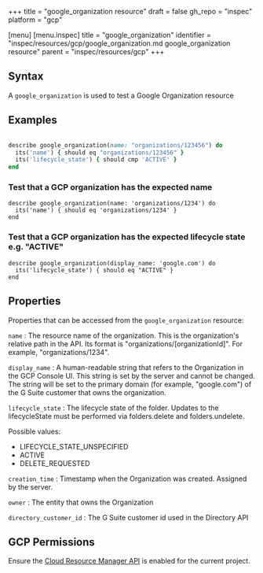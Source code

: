 +++
title = "google_organization resource"
draft = false
gh_repo = "inspec"
platform = "gcp"

[menu]
  [menu.inspec]
    title = "google_organization"
    identifier = "inspec/resources/gcp/google_organization.md google_organization resource"
    parent = "inspec/resources/gcp"
+++

## Syntax

A `google_organization` is used to test a Google Organization resource

## Examples

```ruby

describe google_organization(name: "organizations/123456") do
  its('name') { should eq "organizations/123456" }
  its('lifecycle_state') { should cmp 'ACTIVE' }
end
```

### Test that a GCP organization has the expected name

    describe google_organization(name: 'organizations/1234') do
      its('name') { should eq 'organizations/1234' }
    end

### Test that a GCP organization has the expected lifecycle state e.g. "ACTIVE"

    describe google_organization(display_name: 'google.com') do
      its('lifecycle_state') { should eq "ACTIVE" }
    end

## Properties

Properties that can be accessed from the `google_organization` resource:

`name`
: The resource name of the organization. This is the organization's relative path in the API. Its format is "organizations/[organizationId]". For example, "organizations/1234".

`display_name`
: A human-readable string that refers to the Organization in the GCP Console UI. This string is set by the server and cannot be changed. The string will be set to the primary domain (for example, "google.com") of the G Suite customer that owns the organization.

`lifecycle_state`
: The lifecycle state of the folder. Updates to the lifecycleState must be performed via folders.delete and folders.undelete.

  Possible values:

  - LIFECYCLE_STATE_UNSPECIFIED
  - ACTIVE
  - DELETE_REQUESTED

`creation_time`
: Timestamp when the Organization was created. Assigned by the server.

`owner`
: The entity that owns the Organization

  `directory_customer_id`
  : The G Suite customer id used in the Directory API

## GCP Permissions

Ensure the [Cloud Resource Manager API](https://console.cloud.google.com/apis/library/cloudresourcemanager.googleapis.com/) is enabled for the current project.
